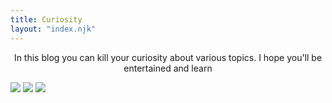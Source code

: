 ```yaml
---
title: Curiosity
layout: "index.njk"
---
```

<p style="text-align: center;">In this blog you can kill your curiosity about various topics. I hope you'll be entertained and learn</p>
<section>
<img src="/img/elevator.jpg">
<img src="/img/fome.jpg">
<img src="/img/drown.jpg">
</section>



